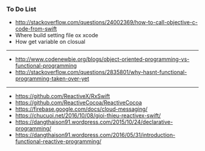 ### To Do List

- http://stackoverflow.com/questions/24002369/how-to-call-objective-c-code-from-swift
- Where build setting file ox xcode
- How get variable on closual

-------------

- http://www.codenewbie.org/blogs/object-oriented-programming-vs-functional-programming
- http://stackoverflow.com/questions/2835801/why-hasnt-functional-programming-taken-over-yet
 
----------------

- https://github.com/ReactiveX/RxSwift
- https://github.com/ReactiveCocoa/ReactiveCocoa
- https://firebase.google.com/docs/cloud-messaging/
- https://chucuoi.net/2016/10/08/gioi-thieu-reactivex-swift/
- https://dangthaison91.wordpress.com/2015/10/24/declarative-programming/
- https://dangthaison91.wordpress.com/2016/05/31/introduction-functional-reactive-programming/




